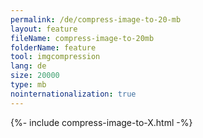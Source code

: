 ```yaml
---
permalink: /de/compress-image-to-20-mb
layout: feature
fileName: compress-image-to-20mb
folderName: feature
tool: imgcompression
lang: de
size: 20000
type: mb
nointernationalization: true
---
```

{%- include compress-image-to-X.html -%}       
